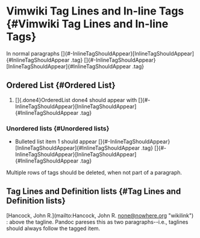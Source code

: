 # Vimwiki Tag Lines and In-line Tags {#Vimwiki Tag Lines and In-line Tags}

In normal paragraphs
[]{#-InlineTagShouldAppear}[InlineTagShouldAppear]{#InlineTagShouldAppear
.tag}
[]{#-InlineTagShouldAppear}[InlineTagShouldAppear]{#InlineTagShouldAppear
.tag}

## Ordered List {#Ordered List}

1.  []{.done4}OrderedList done4 should appear with
    []{#-InlineTagShouldAppear}[InlineTagShouldAppear]{#InlineTagShouldAppear
    .tag}

### Unordered lists {#Unordered lists}

-   Bulleted list item 1 should appear
    []{#-InlineTagShouldAppear}[InlineTagShouldAppear]{#InlineTagShouldAppear
    .tag}
    []{#-InlineTagShouldAppear}[InlineTagShouldAppear]{#InlineTagShouldAppear
    .tag}

Multiple rows of tags should be deleted, when not part of a paragraph.

## Tag Lines and Definition lists {#Tag Lines and Definition lists}

[Hancock, John R.](mailto:Hancock, John R. <none@nowhere.org> "wikilink")
:   above the tagline. Pandoc pareses this as two paragraphs\--i.e.,
    taglines should always follow the tagged item.
